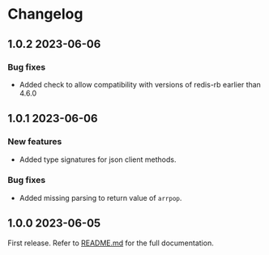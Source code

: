 # Changelog

## 1.0.2 2023-06-06

### Bug fixes

- Added check to allow compatibility with versions of redis-rb earlier than 4.6.0

## 1.0.1 2023-06-06

### New features

- Added type signatures for json client methods.

### Bug fixes

- Added missing parsing to return value of `arrpop`.

## 1.0.0 2023-06-05

First release. Refer to [README.md](README.md) for the full documentation.
